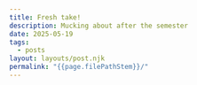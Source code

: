 ```yaml
---
title: Fresh take!
description: Mucking about after the semester
date: 2025-05-19
tags:
  - posts
layout: layouts/post.njk
permalink: "{{page.filePathStem}}/"
---
```

